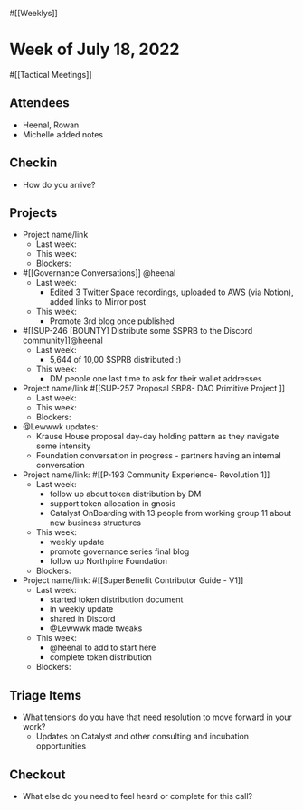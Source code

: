 #[[Weeklys]] 
# Week of July 18, 2022
#[[Tactical Meetings]] 

## Attendees
- Heenal, Rowan
- Michelle added notes

## Checkin
- How do you arrive?


## Projects
- Project name/link
	- Last week:
	- This week:
	- Blockers:
- #[[Governance Conversations]] @heenal 
	- Last week:
		- Edited 3 Twitter Space recordings, uploaded to AWS (via Notion), added links to Mirror post
	- This week:
		- Promote 3rd blog once published
- #[[SUP-246 [BOUNTY] Distribute some $SPRB to the Discord community]]@heenal 
	- Last week:
		- 5,644 of 10,00 $SPRB distributed :)
	- This week:
		- DM people one last time to ask for their wallet addresses
- Project name/link #[[SUP-257 Proposal SBP8- DAO Primitive Project
]]
	- Last week: 
	- This week:
	- Blockers:
- @Lewwwk updates:
	- Krause House proposal day-day holding pattern as they navigate some intensity
	- Foundation conversation in progress - partners having an internal conversation
- Project name/link: #[[P-193 Community Experience- Revolution 1]] 
	- Last week:
		- follow up about token distribution by DM
		- support token allocation in gnosis
		- Catalyst OnBoarding with 13 people from working group 11 about new business structures
	- This week:
		- weekly update
		- promote governance series final blog
		- follow up Northpine Foundation
	- Blockers:
- Project name/link: #[[SuperBenefit Contributor Guide - V1]] 
	- Last week:
		- started token distribution document
		- in weekly update
		- shared in Discord
		- @Lewwwk made tweaks
	- This week:
		- @heenal to add to start here
		- complete token distribution
	- Blockers:

## Triage Items
- What tensions do you have that need resolution to move forward in your work?
	- Updates on Catalyst and other consulting and incubation opportunities 

## Checkout
- What else do you need to feel heard or complete for this call?
